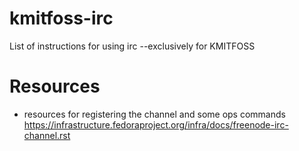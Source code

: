 # kmitfoss-irc
List of instructions for using irc --exclusively for KMITFOSS 
# Resources 
- resources for registering the channel and some ops commands https://infrastructure.fedoraproject.org/infra/docs/freenode-irc-channel.rst
